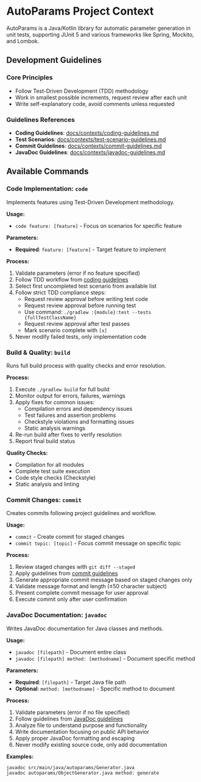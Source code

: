 # AutoParams Project Context

AutoParams is a Java/Kotlin library for automatic parameter generation in unit tests, supporting JUnit 5 and various frameworks like Spring, Mockito, and Lombok.

## Development Guidelines

### Core Principles
- Follow Test-Driven Development (TDD) methodology
- Work in smallest possible increments, request review after each unit
- Write self-explanatory code, avoid comments unless requested

### Guidelines References
- **Coding Guidelines**: [docs/contexts/coding-guidelines.md](docs/contexts/coding-guidelines.md)
- **Test Scenarios**: [docs/contexts/test-scenario-guidelines.md](docs/contexts/test-scenario-guidelines.md)
- **Commit Guidelines**: [docs/contexts/commit-guidelines.md](docs/contexts/commit-guidelines.md)
- **JavaDoc Guidelines**: [docs/contexts/javadoc-guidelines.md](docs/contexts/javadoc-guidelines.md)

## Available Commands

### Code Implementation: `code`
Implements features using Test-Driven Development methodology.

**Usage:**
- `code feature: [feature]` - Focus on scenarios for specific feature

**Parameters:**
- **Required**: `feature: [feature]` - Target feature to implement

**Process:**
1. Validate parameters (error if no feature specified)
2. Follow TDD workflow from [coding guidelines](docs/contexts/coding-guidelines.md)
3. Select first uncompleted test scenario from available list
4. Follow strict TDD compliance steps:
   - Request review approval before writing test code
   - Request review approval before running test
   - Use command: `./gradlew :{module}:test --tests {fullTestClassName}`
   - Request review approval after test passes
   - Mark scenario complete with `[x]`
5. Never modify failed tests, only implementation code

### Build & Quality: `build`
Runs full build process with quality checks and error resolution.

**Process:**
1. Execute `./gradlew build` for full build
2. Monitor output for errors, failures, warnings
3. Apply fixes for common issues:
   - Compilation errors and dependency issues
   - Test failures and assertion problems
   - Checkstyle violations and formatting issues
   - Static analysis warnings
4. Re-run build after fixes to verify resolution
5. Report final build status

**Quality Checks:**
- Compilation for all modules
- Complete test suite execution
- Code style checks (Checkstyle)
- Static analysis and linting

### Commit Changes: `commit`
Creates commits following project guidelines and workflow.

**Usage:**
- `commit` - Create commit for staged changes
- `commit topic: [topic]` - Focus commit message on specific topic

**Process:**
1. Review staged changes with `git diff --staged`
2. Apply guidelines from [commit guidelines](docs/contexts/commit-guidelines.md)
3. Generate appropriate commit message based on staged changes only
4. Validate message format and length (≤50 character subject)
5. Present complete commit message for user approval
6. Execute commit only after user confirmation

### JavaDoc Documentation: `javadoc`
Writes JavaDoc documentation for Java classes and methods.

**Usage:**
- `javadoc [filepath]` - Document entire class
- `javadoc [filepath] method: [methodname]` - Document specific method

**Parameters:**
- **Required**: `[filepath]` - Target Java file path
- **Optional**: `method: [methodname]` - Specific method to document

**Process:**
1. Validate parameters (error if no file specified)
2. Follow guidelines from [JavaDoc guidelines](docs/contexts/javadoc-guidelines.md)
3. Analyze file to understand purpose and functionality
4. Write documentation focusing on public API behavior
5. Apply proper JavaDoc formatting and escaping
6. Never modify existing source code, only add documentation

**Examples:**
```
javadoc src/main/java/autoparams/Generator.java
javadoc autoparams/ObjectGenerator.java method: generate
```
